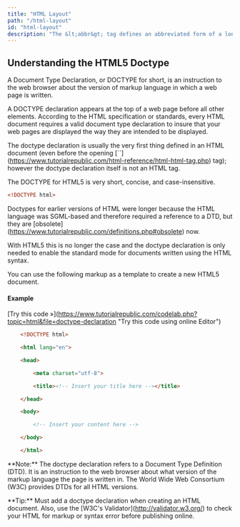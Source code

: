 ```yaml
---
title: "HTML Layout"
path: "/html-layout"
id: "html-layout"
description: "The &lt;abbr&gt; tag defines an abbreviated form of a longer word or phrase."
---
```


## Understanding the HTML5 Doctype

  

A Document Type Declaration, or DOCTYPE for short, is an instruction to the web browser about the version of markup language in which a web page is written.

  

A DOCTYPE declaration appears at the top of a web page before all other elements. According to the HTML specification or standards, every HTML document requires a valid document type declaration to insure that your web pages are displayed the way they are intended to be displayed.

  

The doctype declaration is usually the very first thing defined in an HTML document (even before the opening \[\`<html>\`\](https://www.tutorialrepublic.com/html-reference/html-html-tag.php) tag); however the doctype declaration itself is not an HTML tag.

  

The DOCTYPE for HTML5 is very short, concise, and case-insensitive.

  
```html
<!DOCTYPE html>
```
  

Doctypes for earlier versions of HTML were longer because the HTML language was SGML-based and therefore required a reference to a DTD, but they are \[obsolete\](https://www.tutorialrepublic.com/definitions.php#obsolete) now.

  

With HTML5 this is no longer the case and the doctype declaration is only needed to enable the standard mode for documents written using the HTML syntax.

  

You can use the following markup as a template to create a new HTML5 document.

  

#### Example

  

\[Try this code »\](https://www.tutorialrepublic.com/codelab.php?topic=html&file=doctype-declaration "Try this code using online Editor")

  
```html
    <!DOCTYPE html>

    <html lang="en">

    <head>

        <meta charset="utf-8">

        <title><!-- Insert your title here --></title>

    </head>

    <body>

        <!-- Insert your content here -->

    </body>

    </html>

```

\*\*Note:\*\* The doctype declaration refers to a Document Type Definition (DTD). It is an instruction to the web browser about what version of the markup language the page is written in. The World Wide Web Consortium (W3C) provides DTDs for all HTML versions.

  

\*\*Tip:\*\* Must add a doctype declaration when creating an HTML document. Also, use the \[W3C's Validator\](http://validator.w3.org/) to check your HTML for markup or syntax error before publishing online.